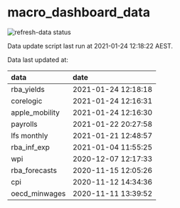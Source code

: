 
<!-- README.md is generated from README.Rmd. Please edit that file -->

# macro\_dashboard\_data

<!-- badges: start -->

![refresh-data
status](https://github.com/MattCowgill/macro_dashboard_data/workflows/refresh-data/badge.svg)

<!-- badges: end -->

Data update script last run at 2021-01-24 12:18:22 AEST.

Data last updated at:

| data            | date                |
| :-------------- | :------------------ |
| rba\_yields     | 2021-01-24 12:18:18 |
| corelogic       | 2021-01-24 12:16:31 |
| apple\_mobility | 2021-01-24 12:16:30 |
| payrolls        | 2021-01-22 20:27:58 |
| lfs monthly     | 2021-01-21 12:48:57 |
| rba\_inf\_exp   | 2021-01-04 11:55:25 |
| wpi             | 2020-12-07 12:17:33 |
| rba\_forecasts  | 2020-11-15 12:05:26 |
| cpi             | 2020-11-12 14:34:36 |
| oecd\_minwages  | 2020-11-11 13:39:52 |
